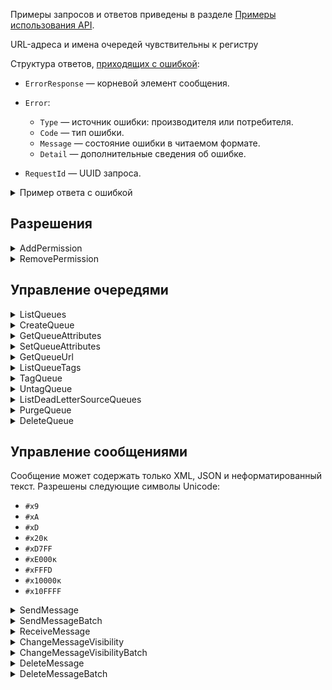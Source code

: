 Примеры запросов и ответов приведены в разделе [Примеры использования API](/ru/manage/cloud-queues/api-examples).

<warn>

URL-адреса и имена очередей чувствительны к регистру

</warn>

Структура ответов, [приходящих с ошибкой](https://docs.aws.amazon.com/AWSSimpleQueueService/latest/APIReference/CommonErrors.html):

- `ErrorResponse` — корневой элемент сообщения.
- `Error`:

  - `Type` — источник ошибки: производителя или потребителя.
  - `Code` — тип ошибки.
  - `Message` — состояние ошибки в читаемом формате.
  - `Detail` — дополнительные сведения об ошибке.

- `RequestId` — UUID запроса.

<details>
  <summary>Пример ответа с ошибкой</summary>

```xml
<ErrorResponse>
   <Error>
      <Type>Sender</Type>
      <Code>InvalidParameterValue</Code>
      <Message>
         Value (quename_nonalpha) for parameter QueueName is invalid.
         Must be an alphanumeric String of 1 to 80 in length.
      </Message>
   </Error>
   <RequestId>42d59b56-7407-4c4a-be0f-4c88daeea257</RequestId>
</ErrorResponse>
```

</details>

## Разрешения

<details>
  <summary>AddPermission</summary>

Добавляет разрешение в очередь для определенного участника. При создании очереди только у создателя есть полные права на нее, в том числе настройка разрешений.

**Параметры запроса**

| Параметр | Тип | Обязательность | Описание |
| --- | --- | --- | --- |
| `ActionName.N` | array[] | Да | Действие, которое клиент хочет разрешить для указанного принципала. Допустимые значения: название любого действия или `*`.<br>Указание `SendMessage`, `DeleteMessage`или `ChangeMessageVisibility`для`ActionName.n`также предоставляет права доступа для соответствующих пакетных версий этих действий: `SendMessageBatch`, `DeleteMessageBatch`, и `ChangeMessageVisibilityBatch` |
| `AWSAccountId.N` | array[] | Да | Номер учетной записи VK Cloud принципала (принципал — пользователь, служба или учетная запись, которая получает разрешения, определенные в политике), которому предоставлено разрешение. Заказчик должен иметь учетную запись VK Cloud, но не должен быть зарегистрирован в Cloud Queues |
| `Label` | string | Да | Уникальный идентификатор устанавливаемого разрешения (например, `AliceSendMessage`). Максимум 80 символов. Разрешенные символы включают буквенно-цифровые символы, дефисы (`-`) и подчеркивания (`_`) |
| `QueueUrl` | string | Да | VK Cloud Queues, в которую добавляются разрешения |

**Коды ошибок**

| Параметр / код | Описание |
| --- | --- |
| `OverLimit` / 403 | Указанное действие сообщает о нарушении лимита. Например, `ReceiveMessage` возвращает эту ошибку, если достигнуто максимальное количество сообщений, и `AddPermission`возвращает эту ошибку, если достигнуто максимальное количество разрешений для очереди |

</details>

<details>
  <summary>RemovePermission</summary>

Отменяет все разрешения в политике очереди, соответствующие указанному в `Label` параметру.

**Параметры запроса**

| Параметр | Тип | Обязательность | Описание |
| --- | --- | --- | --- |
| `Label` | string | Да | Идентификация разрешения на удаление. Это метка, добавленная с помощью действия `AddPermission` |
| `QueueUrl` | string | Да | URL-адрес очереди Amazon SQS, из которой удаляются разрешения |

</details>

## Управление очередями

<details>
  <summary>ListQueues</summary>

Возвращает список очередей в текущем регионе. Ответ включает не более 1000 результатов. Если вы укажете значение для необязательного `QueueNamePrefix` параметра, будут возвращены только очереди с именем, которое начинается с указанного значения.

Метод поддерживает разбиение на страницы. Задайте параметр `MaxResults` в запросе, чтобы указать максимальное количество результатов, возвращаемых в ответе. Если не установить `MaxResults`, ответ будет содержать не более 1000 результатов. Если вы установили `MaxResults` и есть дополнительные результаты для отображения, ответ будет содержать значение для `NextToken`. Используйте `NextToken`в качестве параметра в следующем запросе, `listQueues`, чтобы получить следующую страницу результатов.

**Параметры запроса**

| Параметр | Тип | Описание |
| --- | --- | --- |
| `MaxResults` | integer | Максимальное количество результатов для включения в ответ. Диапазон значений от `1` до `1000`. Вы должны установить `MaxResults`, чтобы получить значение `NextToken` в ответе |
| `NextToken` | string | Токен разбиения на страницы для запроса следующего набора результатов |
| `QueueNamePrefix` | string | Строка, используемая для фильтрации результатов списка. Возвращаются только те очереди, имя которых начинается с указанной строки |

**Параметры ответа**

| Параметр | Тип | Описание |
| --- | --- | --- |
| `NextToken` | string | Токен разбиения на страницы для включения в следующий запрос. Значение токена `null`, если нет дополнительных результатов для запроса или если вы не указали `MaxResults` в запросе |
| `QueueUrl.N` | array | Список URL-адресов очереди, до 1000 записей или значение `MaxResults`, отправленное в запросе |

</details>

<details>
  <summary>CreateQueue</summary>

Создать новую стандартную очередь или очередь FIFO (first-in-first-out).

**Параметры запроса**

| Параметр | Тип | Обязательность | Описание |
| --- | --- | --- | --- |
| Атрибут | string | Да | Карта атрибутов с соответствующими значениями. Формат `Attribute.N.Name=<параметр>`; `Attribute.N.Value=<значение параметра>` |

Допустимые параметры:

| Параметр | Значение по умолчанию | Описание |
| --- | --- | --- |
| `DelaySeconds` | `0` | Время в секундах, на которое задерживается доставка всех сообщений в очереди. Допустимые значения: целое число от 0 до 900 секунд (15 минут) |
| `MaximumMessageSize` | `262144` | Максимальное количество байтов, которое может содержать сообщение, прежде чем VK Cloud SQS отклонит его. Допустимые значения: целое число от 1024 байтов (1 КБ) до 262 144 байта (256 КБ) |
| `MessageRetentionPeriod` | `345 600` | Продолжительность времени в секундах, в течение которого VK Cloud SQS сохраняет сообщение. Допустимые значения: целое число от 60 секунд (1 минута) до 1 209 600 секунд (14 дней) |
| `Policy` | | Политика очереди |
| `ReceiveMessageWaitTimeSeconds` | `0` | Время в секундах, в течение которого действие ожидает прибытия сообщения. Допустимые значения: целое число от 0 до 20 (секунд) |
| `RedrivePolicy` | | Строка, которая включает параметры для функции очереди недоставленных сообщений исходной очереди в виде объекта JSON:<br>-`deadLetterTargetArn` — имя ресурса VK Cloud (ARN) очереди недоставленных сообщений, в которую VK Cloud SQS перемещает сообщения после `maxReceiveCount`превышения значения.<br>-`maxReceiveCount` — сколько раз сообщение доставлялось в исходную очередь до того, как оно было перемещено в очередь недоставленных сообщений. Когда `ReceiveCount`для сообщения превышает значение `maxReceiveCount`для очереди, VK Cloud SQS перемещает сообщение в очередь недоставленных сообщений |
| `VisibilityTimeout` | `30` | Таймаут видимости очереди в секундах. Допустимые значения: целое число от 0 до 43 200 (12 часов) |

Следующие атрибуты применяются только к шифрованию на стороне сервера:

| Параметр | Значение по умолчанию | Описание |
| --- | --- | --- |
| `KmsMasterKeyId` |  | Идентификатор управляемого VK Cloud главного ключа клиента (CMK) для VK Cloud SQS или настраиваемого CMK |
| `KmsDataKeyReusePeriodSeconds` | `300` | Время в секундах, в течение которого VK Cloud SQS может повторно использовать ключ данных для шифрования или расшифровки сообщений перед повторным вызовом VK Cloud KMS. Целое число, представляющее секунды, от 60 секунд (1 минута) до 86 400 секунд (24 часа) |

Следующие атрибуты применяются только к очередям FIFO:

| Параметр | Значение по умолчанию | Описание |
| --- | --- | --- |
| `FifoQueue` |  | Обозначает очередь как FIFO. Допустимые значения: `true`и `false`. Если вы не укажете `FifoQueue`атрибут, VK Cloud SQS создаст стандартную очередь. Вы можете указать этот атрибут только во время создания очереди. Вы не можете изменить его для существующей очереди. Когда вы устанавливаете этот атрибут, вы также указать `MessageGroupId` для своих сообщений |
| `ContentBasedDeduplication` |  | Включает дедупликацию на основе содержимого. Допустимые значения: `true`и `false` |

**Параметры ответа**

| Параметр | Тип | Описание |
| --- | --- | --- |
| `QueueUrl` | string | URL-адрес созданной очереди VK Cloud SQS |

**Коды ошибок**

| Параметр / код | Описание |
| --- | --- |
| `AWS.SimpleQueueService.QueueDeletedRecently` / 400 | Вы должны подождать 60 секунд после удаления очереди, прежде чем вы сможете создать другую очередь с тем же именем |
| `QueueAlreadyExists` / 400 | Очередь с таким названием уже существует. VK Cloud SQS возвращает эту ошибку, только если запрос включает атрибуты, значения которых отличаются от значений существующей очереди |

</details>

<details>
  <summary>GetQueueAttributes</summary>

Получить атрибуты для указанной очереди.

**Параметры запроса**

| Параметр | Тип | Обязательность | Описание |
| --- | --- | --- | --- |
| Атрибут | string | Да | Список атрибутов, для которых запрашивается информация. Формат `Attribute.N.Name=<параметр>`. Поддерживаются все атрибуты метода `CreateQueue`, дополнительно поддерживается атрибут `All` — отобразить все атрибуты  |

**Параметры ответа**

| Параметр | Тип | Обязательность | Описание |
| --- | --- | --- | --- |
| Атрибут | string | Да | Карта атрибутов с соответствующими значениями. Формат `Attribute.N.Name=<параметр>`; `Attribute.N.Value=<значение параметра>`<br>Допустимые значения:<br>`All / Policy / VisibilityTimeout / MaximumMessageSize / MessageRetentionPeriod / ApproximateNumberOfMessages / ApproximateNumberOfMessagesNotVisible / CreatedTimestamp / LastModifiedTimestamp / QueueArn / ApproximateNumberOfMessagesDelayed / DelaySeconds / ReceiveMessageWaitTimeSeconds / RedrivePolicy / FifoQueue / ContentBasedDeduplication / KmsMasterKeyId / KmsDataKeyReusePeriodSeconds / DeduplicationScope / FifoThroughputLimit` |

**Коды ошибок**

| Параметр / код | Описание |
| --- | --- |
| `InvalidAttributeName` / 400 | Указанного атрибута не существует |

</details>

<details>
  <summary>SetQueueAttributes</summary>

Установить значение одного или нескольких атрибутов очереди. Когда вы изменяете атрибуты очереди, это изменение может занять до 60 секунд, прежде чем большинство атрибутов распространится по всей системе VK Cloud SQS. Изменение `MessageRetentionPeriod` атрибута может занять до 15 минут.

**Параметры запроса**

| Параметр | Тип | Обязательность | Описание |
| --- | --- | --- | --- |
| Атрибут | string | Да | Карта атрибутов с соответствующими значениями. Формат `Attribute.N.Name=<параметр>`; `Attribute.N.Value=<значение параметра>`. Поддерживаются все атрибуты метода `CreateQueue` |
| `QueueUrl` | string | Да | URL-адрес очереди VK Cloud SQS, атрибуты которой установлены |

**Коды ошибок**

| Параметр / код | Описание |
| --- | --- |
| `InvalidAttributeName` / 400 | Указанный атрибут не существует |

</details>

<details>
  <summary>GetQueueUrl</summary>

Возвращает URL-адрес существующей очереди Cloud Queues. Владелец очереди должен предоставить вам разрешение на доступ к очереди.

**Параметры запроса**

| Параметр | Тип | Обязательность | Описание |
| --- | --- | --- | --- |
| `QueueName` | string | Да | Имя очереди, URL-адрес которой необходимо получить. Максимум 80 символов. Допустимые значения: буквенно-цифровые символы, дефисы (`-`) и подчеркивания (`_`) |
| `QueueOwnerAWSAccountId` | string | Нет | Идентификатор учетной записи VK Cloud для учетной записи, создавшей очередь. Укажите этот параметр, чтобы получить доступ к очереди, принадлежащей другой учетной записи VK Cloud |

**Параметры ответа**

| Параметр | Тип  | Описание |
| --- | --- | --- |
| `QueueUrl` | string | URL-адрес очереди |

**Коды ошибок**

| Параметр / код | Описание |
| --- | --- |
| `AWS.SimpleQueueService.NonExistentQueue` / 400 | Указанной очереди не существует |

</details>

<details>
  <summary>ListQueueTags</summary>

Вывести список всех тегов, добавленных в указанную очередь Amazon SQS.

**Параметры запроса**

| Параметр | Тип | Обязательность | Описание |
| --- | --- | --- | --- |
| `QueueUrl` | string | Да | URL-адрес очереди |

**Параметры ответа**

| Параметр | Тип | Описание |
| --- | --- | --- |
| `Tag` | string | Список всех тегов, добавленных в указанную очередь. Формат: `Tag.N.Key=Tag.N.Value` |

</details>

<details>
  <summary>TagQueue</summary>

Добавить теги в указанную очередь VK Cloud SQS.

При использовании тегов очереди учитывайте следующие рекомендации:

- Не рекомендуется добавлять в очередь более 50 тегов.
- Теги не имеют семантического значения. VK Cloud SQS интерпретирует теги как символьные строки.
- Теги чувствительны к регистру.
- Новый тег с ключом, идентичным ключу существующего тега, перезаписывает существующий тег.

**Параметры запроса**

| Параметр | Тип | Обязательность | Описание |
| --- | --- | --- | --- |
| `QueueUrl` | string | Да | URL-адрес очереди |
| `Tag.N.Key` | string | Да | Параметр добавляемого тега |
| `Tag.N.Value` | string | Да | Значение добавляемого тега |

</details>

<details>
  <summary>UntagQueue</summary>

Удалить теги из указанной очереди VK Cloud SQS.

**Параметры запроса**

| Параметр | Тип | Обязательность | Описание |
| --- | --- | --- | --- |
| `QueueUrl` | string | Да | URL-адрес очереди |
| `Tag.Key` | array | Да | Массив удаляемых тегов |

</details>

<details>
  <summary>ListDeadLetterSourceQueues</summary>

Вывести список очередей, для которых атрибут `RedrivePolicy` настроен с помощью очереди недоставленных сообщений. Поддерживает разбиение на страницы.

**Параметры запроса**

| Параметр | Тип | Обязательность | Описание |
| --- | --- | --- | --- |
| `MaxResults` | integer | Нет | Максимальное количество результатов для включения в ответ. Диапазон значений от 1 до 1000 |
| `NextToken` | string | Нет | Токен разбиения на страницы |
| `QueueUrl` | string | Да | URL-адрес очереди недоставленных сообщений |

**Параметры ответа**

| Параметр | Тип | Описание |
| --- | --- | --- |
| `NextToken` | string | Токен разбиения на страницы для включения в следующий запрос. Значение токена равно `null`, если нет дополнительных результатов для запроса или если не был указан `MaxResults` |
| `QueueUrl.N` | array | Список URL-адресов исходных очередей, для которых `RedrivePolicy` настроен с помощью очереди недоставленных сообщений |

**Коды ошибок**

| Параметр / код | Описание |
| --- | --- |
| `AWS.SimpleQueueService.NonExistentQueue` / 400 | Указанная очередь не существует |

</details>

<details>
  <summary>PurgeQueue</summary>

Удалить сообщения из очереди (очистить очередь).

**Параметры запроса**

| Параметр | Тип | Обязательность | Описание |
| --- | --- | --- | --- |
| `QueueUrl` | string | Да | URL-адрес очереди сообщений |

**Коды ошибок**

| Параметр / код | Описание |
| --- | --- |
| `AWS.SimpleQueueService.NonExistentQueue` / 400 | Указанная очередь не существует |
| `AWS.SimpleQueueService.PurgeQueueInProgress` / 403 | Указанная очередь ранее получала запрос `PurgeQueue` в течение последних 60 секунд (время, необходимое для удаления сообщений в очереди) |

</details>

<details>
  <summary>DeleteQueue</summary>

Удалить очередь сообщений. После удаления очереди все сообщения в ней становятся недоступными.

При удалении очереди необходимо подождать не менее 60 секунд, прежде чем создавать очередь с тем же именем.

**Параметры запроса**

| Параметр | Тип | Обязательность | Описание |
| --- | --- | --- | --- |
| `QueueUrl` | string | Да | URL-адрес очереди сообщений |

</details>

## Управление сообщениями

<warn>

Сообщение может содержать только XML, JSON и неформатированный текст. Разрешены следующие символы Unicode:

- `#x9`
- `#xA`
- `#xD`
- `#x20к`
- `#xD7FF`
- `#xE000к`
- `#xFFFD`
- `#x10000к`
- `#x10FFFF`

</warn>

<details>
  <summary>SendMessage</summary>

**Параметры запроса**

| Параметр | Тип | Обязательность | Описание |
| --- | --- | --- | --- |
| `DelaySeconds` | integer | Нет | Время в секундах, на которое откладывается доставка сообщения в очередь. Допустимые значения: целое число от 0 до 900 секунд (15 минут) |
| `MessageAttribute` | string | Нет | Атрибуты сообщения в формате `MessageAttribute.N.Name=<атрибут>`; `MessageAttribute.N.Value=<значение атрибута>` |
| `MessageBody` | string | Да | Сообщение для отправки. Минимальный размер — один символ. Максимальный размер — 256 КБ |
| `MessageDeduplicationId` | string | Нет | Этот параметр применяется только к очередям FIFO. Токен, используемый для дедупликации отправленных сообщений. Если сообщение с определенным кодом `MessageDeduplicationId` отправлено успешно, любые сообщения, отправленные с таким же `MessageDeduplicationId`, принимаются успешно, но не доставляются в течение 5-минутного интервала дедупликации. Максимальная длина — 128 символов. Может содержать буквенно-цифровые символы (`a-z`, `A-Z`, `0-9`) и знаки препинания ``( ). !"#$%&'()\*+,-./:;<=>?@[\\]^\_\`{|}~`` |
| `MessageGroupId` | string | Нет | Этот параметр применяется только к очередям FIFO. Тег, указывающий, что сообщение принадлежит определенной группе сообщений. Максимальная длина — 128 символов. Может содержать буквенно-цифровые символы (`a-z`, `A-Z`, `0-9`) и знаки препинания ``( ). !"#$%&'()\*+,-./:;<=>?@[\\]^\_\`{|}~`` |
| `MessageSystemAttribute` | string | Нет | Системные атрибуты сообщения в формате `MessageSystemAttribute.N.Name=<атрибут>`; `MessageSystemAttribute.N.Value=<значение атрибута>` |
| `QueueUrl` | string | Да | URL-адрес очереди VK Cloud SQS, в которую отправляется сообщение |

**Параметры ответа**

| Параметр | Тип  | Описание |
| --- | --- | --- |
| `MD5OfMessageAttributes` | string | Дайджест MD5 строки атрибута сообщения без кодировки URL |
| `MD5OfMessageBody` | string | Дайджест MD5 строки атрибута сообщения без кодировки URL |
| `MD5OfMessageSystemAttributes` | string | Дайджест MD5 строки системного атрибута сообщения без кодировки URL |
| `MessageId` | string | Атрибут, содержащий `MessageId`, отправленное в очередь |
| `SequenceNumber` | string | Номер, который VK Cloud SQS присваивает каждому сообщению. Применяется только к очередям FIFO |

**Коды ошибок**

| Параметр / код | Описание |
| --- | --- |
| `AWS.SimpleQueueService.UnsupportedOperation` / 400 | Неподдерживаемая операция |
| `InvalidMessageContents` / 400 | Сообщение содержит символы вне разрешенного набора |

</details>

<details>
  <summary>SendMessageBatch</summary>

Доставить до десяти сообщений в указанную очередь. Для очереди FIFO несколько сообщений в одном пакете ставятся в очередь в порядке их отправки.

Максимально допустимый размер отдельного сообщения и максимальный общий размер полезной нагрузки (сумма индивидуальных длин всех пакетированных сообщений) составляют 256 КБ (262 144 байта).

**Параметры запроса**

| Параметр | Тип | Обязательность | Описание |
| --- | --- | --- | --- |
| `QueueUrl` | string | Да | URL-адрес очереди Amazon SQS, в которую отправляются пакетные сообщения |
| `SendMessageBatchRequestEntry.N` | array | Да | Список сообщений |

**Параметры ответа**

| Параметр | Тип  | Описание |
| --- | --- | --- |
| `BatchResultErrorEntry.N` | array | Список элементов с подробностями об ошибках для каждого сообщения, которое не может быть поставлено в очередь |
| `SendMessageBatchResultEntry.N` | array | Список сообщений |

**Коды ошибок**

| Параметр / код | Описание |
| --- | --- |
| `AWS.SimpleQueueService.BatchEntryIdsNotDistinct` / 400 | Две или более записи пакета в запросе имеют тот же самый ID |
| `AWS.SimpleQueueService.BatchRequestTooLong` / 400 | Длина всех сообщений вместе превышает установленный предел |
| `AWS.SimpleQueueService.EmptyBatchRequest` / 400 | Пакетный запрос не содержит записей |
| `AWS.SimpleQueueService.InvalidBatchEntryId` / 400 | ID из записи в запросе не соблюдает спецификацию |
| `AWS.SimpleQueueService.TooManyEntriesInBatchRequest` / 400 | Пакетный запрос содержит больше записей, чем допустимо |
| `AWS.SimpleQueueService.UnsupportedOperation` / 400 | Неподдерживаемая операция |

</details>

<details>
  <summary>ReceiveMessage</summary>

Извлечь одно или несколько сообщений (до 10) из указанной очереди.

Сообщение, которое не было удалено, или сообщение, видимость которого не была расширена до истечения таймаута видимости, считается неудачно полученным. В зависимости от конфигурации очереди сообщение может быть отправлено в очередь недоставленных сообщений.

**Параметры запроса**

| Параметр | Тип | Обязательность | Описание |
| --- | --- | --- | --- |
| `AttributeName.N` | string | Нет | Список атрибутов, которые необходимо возвращать вместе с каждым сообщением |
| `MaxNumberOfMessages` | integer | Нет | Максимальное количество возвращаемых сообщений. Amazon SQS никогда не возвращает больше сообщений, чем это значение (однако может быть возвращено меньше сообщений). Допустимые значения: от `1` до `10`. По умолчанию: `1` |
| `MessageAttributeName.N` | string | Нет | Имя атрибута сообщения, где `N` — индекс |
| `QueueUrl` | string | Да | URL-адрес очереди VK Cloud SQS, из которой получены сообщения |
| `ReceiveRequestAttemptId` | string | Нет | Токен, используемый для дедупликации запросов. Если вы получаете общую ошибку, можно повторить то же действие с идентичным `ReceiveRequestAttemptId`,чтобы получить тот же набор сообщений, даже если время ожидания их видимости еще не истекло. Применяется только к очередям FIFO|
| `VisibilityTimeout` | integer | Нет | Продолжительность (в секундах), в течение которой полученные сообщения скрываются от последующих запросов |
| `WaitTimeSeconds` | integer | Нет | Продолжительность (в секундах), в течение которой вызов ожидает поступления сообщения в очередь перед возвратом. Если сообщение доступно, вызов вернется раньше, чем `WaitTimeSeconds`. Если сообщений нет и время ожидания истекает, вызов успешно возвращается с пустым списком сообщений |

Допустимые значения для `AttributeName.N`:

- `All` — возвращает все значения.
- `ApproximateFirstReceiveTimestamp` — время, когда сообщение было впервые получено из очереди.
- `ApproximateReceiveCount` — количество раз, когда сообщение было получено во всех очередях, но не удалено.
- `AWSTraceHeader` — строка заголовка трассировки `AWS X-Ray`.
- `SenderId`:

  - Например, для пользователя IAM возвращает идентификатор пользователя `IAM ABCDEFGHI1JKLMNOPQ23R`.
  - Например, для роли IAM возвращает идентификатор роли `IAM ABCDE1F2GH3I4JK5LMNOP:i-a123b456`.

- `SentTimestamp` — время, когда сообщение было отправлено в очередь.
- `MessageDeduplicationId` — значение, предоставленное производителем, который вызывает действие [SendMessage](https://docs.aws.amazon.com/AWSSimpleQueueService/latest/APIReference/API_SendMessage.html).
- `MessageGroupId` — значение, предоставленное производителем, который вызывает действие. Сообщения с такими же сообщениями возвращаются последовательно.
- `SequenceNumber` — значение, предоставленное VK Cloud SQS.

**Параметры ответа**

| Параметр | Тип | Описание |
| --- | --- | --- |
| `Message.N` | array | Список сообщений |

**Коды ошибок**

| Параметр / код | Описание |
| --- | --- |
| `OverLimit` / 403 | Указанное действие нарушает лимит. Метод возвращает эту ошибку, если достигнуто максимальное количество сообщений |

</details>

<details>
  <summary>ChangeMessageVisibility</summary>

Изменить таймаут видимости указанного сообщения в очереди.

**Параметры запроса**

| Параметр | Тип | Обязательность | Описание |
| --- | --- | --- | --- |
| `QueueUrl` | string | Да | URL-адрес очереди VK Cloud SQS |
| `ReceiptHandle` | string | Да | Дескриптор получения, связанный с сообщением, время ожидания видимости которого изменено |
| `VisibilityTimeout` | integer | Да | Новое значение таймаута видимости сообщения (в секундах). Диапазон значений: `0` до `43200` |

**Коды ошибок**

| Параметр / код | Описание |
| --- | --- |
| `AWS.SimpleQueueService.MessageNotInflight` /400 | Указанное сообщение не отправлено |
| `ReceiptHandleIsInvalid` /400 | Указанный дескриптор недействителен |

</details>

<details>
  <summary>ChangeMessageVisibilityBatch</summary>

Изменить таймаут видимости нескольких сообщений.

**Параметры запроса**

| Параметр | Тип | Обязательность | Описание |
| --- | --- | --- | --- |
| `ChangeMessageVisibilityBatchRequestEntry.N` | array | Да | Список дескрипторов получения сообщений, для которых необходимо изменить время ожидания видимости |
| `QueueUrl` | string | Да | URL-адрес очереди VK Cloud SQS |

**Параметры ответа**

| Параметр | Тип  | Описание |
| --- | --- | --- |
| `BatchResultErrorEntry.N` | array | Список сообщений, изменение для которых завершилось с ошибкой |
| `ChangeMessageVisibilityBatchResultEntry.N` | array | Список сообщений, изменение для которых завершилось успешно |

**Коды ошибок**

| Параметр / код | Описание |
| --- | --- |
| `AWS.SimpleQueueService.BatchEntryIdsNotDistinct` / 400 | У двух или более пакетных записей в запросе совпадают `Id` |
| `AWS.SimpleQueueService.EmptyBatchRequest` / 400 | Пакетный запрос не содержит записей |
| `AWS.SimpleQueueService.InvalidBatchEntryId` / 400 | `Id` из записи в запросе не соблюдает спецификацию |
| `AWS.SimpleQueueService.TooManyEntriesInBatchRequest` / 400 | Пакетный запрос содержит больше записей, чем допустимо |

</details>

<details>
  <summary>DeleteMessage</summary>

Удалить сообщение из указанной очереди.

VK Cloud SQS автоматически удаляет сообщения, оставшиеся в очереди дольше срока хранения, настроенного для очереди.

**Параметры запроса**

| Параметр | Тип | Обязательность | Описание |
| --- | --- | --- | --- |
| `QueueUrl` | string | Да | URL-адрес очереди VK Cloud SQS |
| `ReceiptHandle` | string | Да | Дескриптор квитанции, связанный с удаляемым сообщением |

**Коды ошибок**

| Параметр / код | Описание |
| --- | --- |
| `InvalidIdFormat` / 400 | Указанный дескриптор квитанции недействителен для текущей версии |
| `ReceiptHandleIsInvalid` / 400 | Указанный дескриптор квитанции недействителен |

</details>

<details>
  <summary>DeleteMessageBatch</summary>

Удалить до 10 сообщений из указанной очереди. Результат действия для каждого сообщения в ответе сообщается отдельно.

**Параметры запроса**

| Параметр | Тип | Обязательность | Описание |
| --- | --- | --- | --- |
| `DeleteMessageBatchRequestEntry.N` | array | Да | Список дескрипторов квитанций для удаляемых сообщений |
| `QueueUrl` | string | Да | URL-адрес очереди VK Cloud SQS |

**Параметры ответа**

| Параметр | Тип | Описание |
| --- | --- | --- |
| `BatchResultErrorEntry.N` | array | Список сообщений очереди с ошибкой удаления |
| `DeleteMessageBatchResultEntry.N` | array | Список успешно удаленных сообщений |

**Коды ошибок** совпадают с методом `ChangeMessageVisibilityBatch`.

</details>
